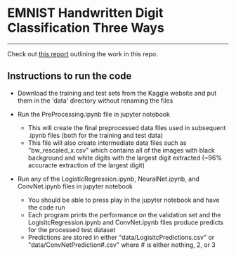 # EMNIST Handwritten Digit Classification Three Ways

-----------------------
Check out [this report](https://docs.google.com/document/d/1mtDkIJKRnIvzvoUacq2aG6XGfabagbM0i5N6rloQO1Q/edit) outlining the work in this repo.

## Instructions to run the code

* Download the training and test sets from the Kaggle website and put them in the 'data' directory without renaming the files

* Run the PreProcessing.ipynb file in jupyter notebook
	* This will create the final preprocessed data files used in subsequent .ipynb files (both for the training and test data)
	* This file will also create intermediate data files such as "bw_rescaled_x.csv" which contains all of the images with black background and white digits with the largest digit extracted (~96% accuracte extraction of the largest digit)

* Run any of the LogisticRegression.ipynb, NeuralNet.ipynb, and ConvNet.ipynb files in jupyter notebook
	* You should be able to press play in the jupyter notebook and have the code run
	* Each program prints the performance on the validation set and the LogisitcRegression.ipynb and ConvNet.ipynb files produce predicts for the processed test dataset
	* Predictions are stored in either "data/LogisitcPredictions.csv" or "data/ConvNetPrediction#.csv" where # is either nothing, 2, or 3
